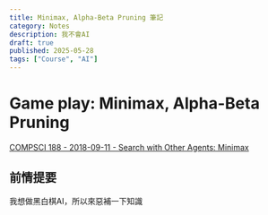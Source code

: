 ```yaml
---
title: Minimax, Alpha-Beta Pruning 筆記
category: Notes
description: 我不會AI
draft: true
published: 2025-05-28
tags: ["Course", "AI"]
---
```


# Game play: Minimax, Alpha-Beta Pruning
[COMPSCI 188 - 2018-09-11 - Search with Other Agents: Minimax](https://youtu.be/v6RgZBjc8og?si=K4cySF7QEATnFueP)

## 前情提要
我想做黑白棋AI，所以來惡補一下知識



